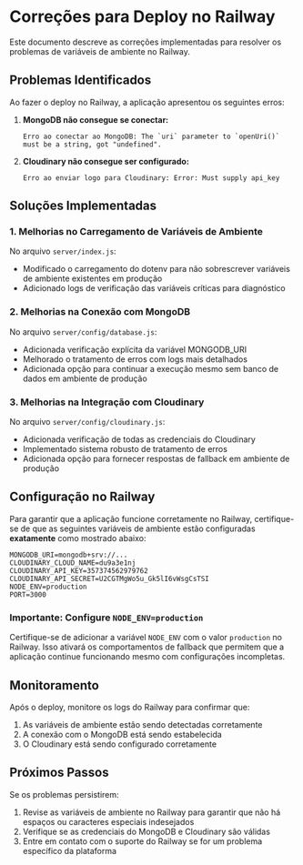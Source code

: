 # Correções para Deploy no Railway

Este documento descreve as correções implementadas para resolver os problemas de variáveis de ambiente no Railway.

## Problemas Identificados

Ao fazer o deploy no Railway, a aplicação apresentou os seguintes erros:

1. **MongoDB não consegue se conectar:**
   ```
   Erro ao conectar ao MongoDB: The `uri` parameter to `openUri()` must be a string, got "undefined".
   ```

2. **Cloudinary não consegue ser configurado:**
   ```
   Erro ao enviar logo para Cloudinary: Error: Must supply api_key
   ```

## Soluções Implementadas

### 1. Melhorias no Carregamento de Variáveis de Ambiente

No arquivo `server/index.js`:
- Modificado o carregamento do dotenv para não sobrescrever variáveis de ambiente existentes em produção
- Adicionado logs de verificação das variáveis críticas para diagnóstico

### 2. Melhorias na Conexão com MongoDB

No arquivo `server/config/database.js`:
- Adicionada verificação explícita da variável MONGODB_URI
- Melhorado o tratamento de erros com logs mais detalhados
- Adicionada opção para continuar a execução mesmo sem banco de dados em ambiente de produção

### 3. Melhorias na Integração com Cloudinary

No arquivo `server/config/cloudinary.js`:
- Adicionada verificação de todas as credenciais do Cloudinary
- Implementado sistema robusto de tratamento de erros
- Adicionada opção para fornecer respostas de fallback em ambiente de produção

## Configuração no Railway

Para garantir que a aplicação funcione corretamente no Railway, certifique-se de que as seguintes variáveis de ambiente estão configuradas **exatamente** como mostrado abaixo:

```
MONGODB_URI=mongodb+srv://...
CLOUDINARY_CLOUD_NAME=du9a3e1nj
CLOUDINARY_API_KEY=357374562979762
CLOUDINARY_API_SECRET=U2CGTMgWo5u_Gk5lI6vWsgCsTSI
NODE_ENV=production
PORT=3000
```

### Importante: Configure `NODE_ENV=production`

Certifique-se de adicionar a variável `NODE_ENV` com o valor `production` no Railway. Isso ativará os comportamentos de fallback que permitem que a aplicação continue funcionando mesmo com configurações incompletas.

## Monitoramento

Após o deploy, monitore os logs do Railway para confirmar que:

1. As variáveis de ambiente estão sendo detectadas corretamente
2. A conexão com o MongoDB está sendo estabelecida
3. O Cloudinary está sendo configurado corretamente

## Próximos Passos

Se os problemas persistirem:

1. Revise as variáveis de ambiente no Railway para garantir que não há espaços ou caracteres especiais indesejados
2. Verifique se as credenciais do MongoDB e Cloudinary são válidas
3. Entre em contato com o suporte do Railway se for um problema específico da plataforma
